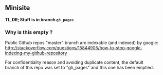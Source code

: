 ## Minisite

**TL,DR; Stuff is in branch `gh_pages`**

### Why is this empty ?

Public Github repos "master" branch are indexable (and indexed) by google: http://stackoverflow.com/questions/15844905/how-to-stop-google-indexing-my-github-repository

For confidentiality reason and avoiding duplicate content, the default branch of this repo was set to "gh_pages" and this one has been emptied.
